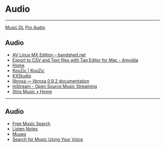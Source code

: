 # Audio 
---
[Music DL](Music%20DL.md)
[Pro Audio](Pro%20Audio.md) ## Audio
- [AV Linux MX Edition – bandshed.net](http://www.bandshed.net/avlinux)
- [Export to CSV and Text files with Tag Editor for Mac - Amvidia](https://amvidia.com/guides/music-organising/export-to-csv-text-files)
- [Home](https://www.serviio.org/)
- [KooZic | KooZic](https://koozic.net/)
- [KXStudio](https://kx.studio/)
- [librosa — librosa 0.9.2 documentation](https://librosa.org/doc/latest/index.html)
- [mStream - Open Source Music Streaming](https://mstream.io/)
- [Strix Music • Home](https://www.strixmusic.com/)
---## Audio
- [Free Music Search](http://musgle.com/)
- [Listen Notes](https://www.listennotes.com/)
- [Museo](https://museo.app/)
- [Search for Music Using Your Voice](https://www.midomi.com/)